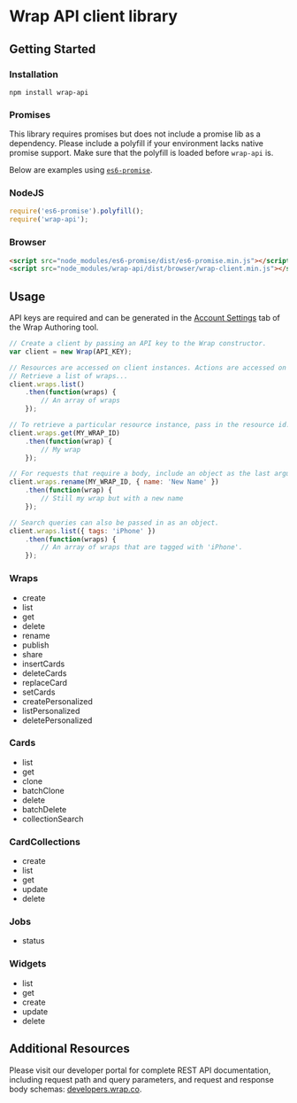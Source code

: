 # Wrap API client library

## Getting Started

### Installation
`npm install wrap-api`

### Promises
This library requires promises but does not include a promise lib as a dependency. Please include a polyfill if your environment lacks native promise support. Make sure that the polyfill is loaded before `wrap-api` is.

Below are examples using [`es6-promise`](https://www.npmjs.com/package/es6-promise).


### NodeJS
```javascript
require('es6-promise').polyfill();
require('wrap-api');
```

### Browser

```html
<script src="node_modules/es6-promise/dist/es6-promise.min.js"></script>
<script src="node_modules/wrap-api/dist/browser/wrap-client.min.js"></script>
```

## Usage
 API keys are required and can be generated in the [Account Settings](https://authoring.wrap.co/#/settings/account) tab of the Wrap Authoring tool.

```javascript
// Create a client by passing an API key to the Wrap constructor.
var client = new Wrap(API_KEY);

// Resources are accessed on client instances. Actions are accessed on resources.
// Retrieve a list of wraps...
client.wraps.list()
    .then(function(wraps) {
        // An array of wraps
    });

// To retrieve a particular resource instance, pass in the resource id.
client.wraps.get(MY_WRAP_ID)
    .then(function(wrap) {
        // My wrap
    });

// For requests that require a body, include an object as the last argument.
client.wraps.rename(MY_WRAP_ID, { name: 'New Name' })
    .then(function(wrap) {
        // Still my wrap but with a new name
    });

// Search queries can also be passed in as an object.
client.wraps.list({ tags: 'iPhone' })
    .then(function(wraps) {
        // An array of wraps that are tagged with 'iPhone'.
    });
```

### Wraps
* create
* list
* get
* delete
* rename
* publish
* share
* insertCards
* deleteCards
* replaceCard
* setCards
* createPersonalized
* listPersonalized
* deletePersonalized

### Cards
* list
* get
* clone
* batchClone
* delete
* batchDelete
* collectionSearch

### CardCollections
* create
* list
* get
* update
* delete

### Jobs
* status

### Widgets
* list
* get
* create
* update
* delete

## Additional Resources
Please visit our developer portal for complete REST API documentation, including request path and query parameters, and request and response body schemas: [developers.wrap.co](https://developers.wrap.co/).
